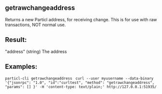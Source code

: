 ## getrawchangeaddress

Returns a new Particl address, for receiving change.
This is for use with raw transactions, NOT normal use.

## Result:
"address"    (string) The address

## Examples:
`particl-cli getrawchangeaddress `
`curl --user myusername --data-binary '{"jsonrpc": "1.0", "id":"curltest", "method": "getrawchangeaddress", "params": [] }' -H 'content-type: text/plain;' http://127.0.0.1:51935/`
